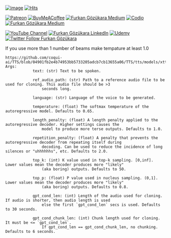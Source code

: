 
[![image](https://img.shields.io/discord/772774097734074388?label=Discord&logo=discord)](https://discord.com/servers/software-engineering-courses-secourses-772774097734074388) [![Hits](https://hits.seeyoufarm.com/api/count/incr/badge.svg?url=https%3A%2F%2Fgithub.com%2FFurkanGozukara%2FStable-Diffusion%2Fedit%2Fmain%2FTutorials%2FHow-To-Use-Stable-Diffusion-SDXL-Locally-And-Also-In-Google-Colab.md&count_bg=%2379C83D&title_bg=%239E0F0F&icon=apachespark.svg&icon_color=%23E7E7E7&title=views&edge_flat=false)](https://hits.seeyoufarm.com) 

[![Patreon](https://img.shields.io/badge/Patreon-Support%20Me-F2EB0E?style=for-the-badge&logo=patreon)](https://www.patreon.com/SECourses) [![BuyMeACoffee](https://img.shields.io/badge/Buy%20Me%20a%20Coffee-ffdd00?style=for-the-badge&logo=buy-me-a-coffee&logoColor=black)](https://www.buymeacoffee.com/DrFurkan) [![Furkan Gözükara Medium](https://img.shields.io/badge/Medium-Follow%20Me-800080?style=for-the-badge&logo=medium&logoColor=white)](https://medium.com/@furkangozukara) [![Codio](https://img.shields.io/static/v1?style=for-the-badge&message=Articles&color=4574E0&logo=Codio&logoColor=FFFFFF&label=CivitAI)](https://civitai.com/user/SECourses/articles) [![Furkan Gözükara Medium](https://img.shields.io/badge/DeviantArt-Follow%20Me-990000?style=for-the-badge&logo=deviantart&logoColor=white)](https://www.deviantart.com/monstermmorpg)

[![YouTube Channel](https://img.shields.io/badge/YouTube-SECourses-C50C0C?style=for-the-badge&logo=youtube)](https://www.youtube.com/SECourses)  [![Furkan Gözükara LinkedIn](https://img.shields.io/badge/LinkedIn-Follow%20Me-0077B5?style=for-the-badge&logo=linkedin&logoColor=white)](https://www.linkedin.com/in/furkangozukara/)   [![Udemy](https://img.shields.io/static/v1?style=for-the-badge&message=Stable%20Diffusion%20Course&color=A435F0&logo=Udemy&logoColor=FFFFFF&label=Udemy)](https://www.udemy.com/course/stable-diffusion-dreambooth-lora-zero-to-hero/?referralCode=E327407C9BDF0CEA8156) [![Twitter Follow Furkan Gözükara](https://img.shields.io/badge/Twitter-Follow%20Me-1DA1F2?style=for-the-badge&logo=twitter&logoColor=white)](https://twitter.com/GozukaraFurkan)

If you use more than 1 number of beams make tempature at least 1.0

```
https://github.com/coqui-ai/TTS/blob/04901fb2e4b74953bb5733205adcb7cb13655a06/TTS/tts/models/xtts.py#L473
Args:
            text: (str) Text to be spoken.

            ref_audio_path: (str) Path to a reference audio file to be used for cloning. This audio file should be >3
                seconds long.

            language: (str) Language of the voice to be generated.

            temperature: (float) The softmax temperature of the autoregressive model. Defaults to 0.65.

            length_penalty: (float) A length penalty applied to the autoregressive decoder. Higher settings causes the
                model to produce more terse outputs. Defaults to 1.0.

            repetition_penalty: (float) A penalty that prevents the autoregressive decoder from repeating itself during
                decoding. Can be used to reduce the incidence of long silences or "uhhhhhhs", etc. Defaults to 2.0.

            top_k: (int) K value used in top-k sampling. [0,inf]. Lower values mean the decoder produces more "likely"
                (aka boring) outputs. Defaults to 50.

            top_p: (float) P value used in nucleus sampling. (0,1]. Lower values mean the decoder produces more "likely"
                (aka boring) outputs. Defaults to 0.8.

            gpt_cond_len: (int) Length of the audio used for cloning. If audio is shorter, then audio length is used
                else the first `gpt_cond_len` secs is used. Defaults to 30 seconds.

            gpt_cond_chunk_len: (int) Chunk length used for cloning. It must be <= `gpt_cond_len`.
                If gpt_cond_len == gpt_cond_chunk_len, no chunking. Defaults to 6 seconds.
```
